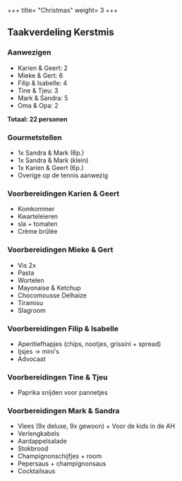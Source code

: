 +++
title= "Christmas"
weight= 3
+++

## Taakverdeling Kerstmis

### Aanwezigen

- Karien & Geert: 2
- Mieke & Gert: 6
- Filip & Isabelle: 4
- Tine & Tjeu: 3
- Mark & Sandra: 5
- Oma & Opa: 2

**Totaal: 22 personen**

### Gourmetstellen

- 1x Sandra & Mark (6p.)
- 1x Sandra & Mark (klein)
- 1x Karien & Geert (6p.)
- Overige op de tennis aanwezig

### Voorbereidingen Karien & Geert

- Komkommer
- Kwarteleieren
- sla + tomaten
- Crème brûlée

### Voorbereidingen Mieke & Gert

- Vis 2x
- Pasta
- Wortelen
- Mayonaise & Ketchup
- Chocomousse Delhaize
- Tiramisu
- Slagroom

### Voorbereidingen Filip & Isabelle

- Aperitiefhapjes (chips, nootjes, grissini + spread)
- Ijsjes -> mini's
- Advocaat

### Voorbereidingen Tine & Tjeu

- Paprika snijden voor pannetjes

### Voorbereidingen Mark & Sandra

- Vlees (9x deluxe, 9x gewoon) + Voor de kids in de AH
- Verlengkabels
- Aardappelsalade
- Stokbrood
- Champignonschijfjes + room
- Pepersaus + champignonsaus
- Cocktailsaus
